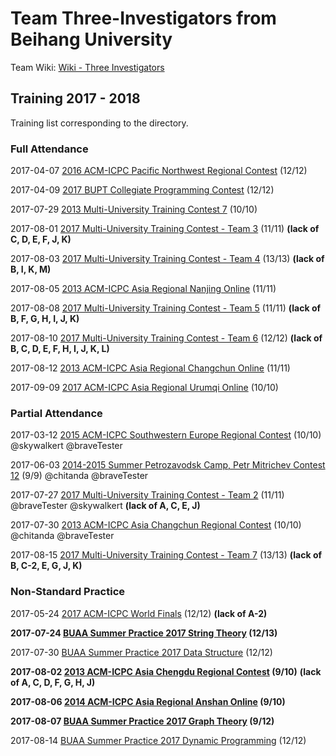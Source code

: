 # Team Three-Investigators from Beihang University

Team Wiki: [Wiki - Three Investigators](https://wiki-three-investigators.icpc-camp.org)

## Training 2017 - 2018

Training list corresponding to the directory.

### Full Attendance

2017-04-07 [2016 ACM-ICPC Pacific Northwest Regional Contest](https://wiki-three-investigators.icpc-camp.org/2016%20ACM-ICPC%20Pacific%20Northwest%20Regional%20Contest) (12/12)

2017-04-09 [2017 BUPT Collegiate Programming Contest](https://wiki-three-investigators.icpc-camp.org/2017%20BUPT%20Collegiate%20Programming%20Contest) (12/12)

2017-07-29 [2013 Multi-University Training Contest 7](https://wiki-three-investigators.icpc-camp.org/2013%20Multi-University%20Training%20Contest%207) (10/10)

2017-08-01 [2017 Multi-University Training Contest - Team 3](https://wiki-three-investigators.icpc-camp.org/2017%20Multi-University%20Training%20Contest%20-%20Team%203) (11/11) **(lack of C, D, E, F, J, K)**

2017-08-03 [2017 Multi-University Training Contest - Team 4](https://wiki-three-investigators.icpc-camp.org/2017%20Multi-University%20Training%20Contest%20-%20Team%204) (13/13) **(lack of B, I, K, M)**

2017-08-05 [2013 ACM-ICPC Asia Regional Nanjing Online](https://wiki-three-investigators.icpc-camp.org/2013%20ACM-ICPC%20Asia%20Regional%20Nanjing%20Online) (11/11)

2017-08-08 [2017 Multi-University Training Contest - Team 5](https://wiki-three-investigators.icpc-camp.org/2017%20Multi-University%20Training%20Contest%20-%20Team%205) (11/11) **(lack of B, F, G, H, I, J, K)**

2017-08-10 [2017 Multi-University Training Contest - Team 6](https://wiki-three-investigators.icpc-camp.org/2017%20Multi-University%20Training%20Contest%20-%20Team%206) (12/12) **(lack of B, C, D, E, F, H, I, J, K, L)**

2017-08-12 [2013 ACM-ICPC Asia Regional Changchun Online](https://wiki-three-investigators.icpc-camp.org/2013%20ACM-ICPC%20Asia%20Regional%20Changchun%20Online) (11/11)

2017-09-09 [2017 ACM-ICPC Asia Regional Urumqi Online](https://wiki-three-investigators.icpc-camp.org/2017%20ACM-ICPC%20Asia%20Regional%20Urumqi%20Online) (10/10)

### Partial Attendance

2017-03-12 [2015 ACM-ICPC Southwestern Europe Regional Contest](https://wiki-three-investigators.icpc-camp.org/2015%20ACM-ICPC%20Southwestern%20Europe%20Regional%20Contest) (10/10) @skywalkert @braveTester

2017-06-03 [2014-2015 Summer Petrozavodsk Camp, Petr Mitrichev Contest 12](https://wiki-three-investigators.icpc-camp.org/2014-2015%20Summer%20Petrozavodsk%20Camp,%20Petr%20Mitrichev%20Contest%2012) (9/9) @chitanda @braveTester

2017-07-27 [2017 Multi-University Training Contest - Team 2](https://wiki-three-investigators.icpc-camp.org/2017%20Multi-University%20Training%20Contest%20-%20Team%202) (11/11) @braveTester @skywalkert **(lack of A, C, E, J)**

2017-07-30 [2013 ACM-ICPC Asia Changchun Regional Contest](https://wiki-three-investigators.icpc-camp.org/2013%20ACM-ICPC%20Asia%20Changchun%20Regional%20Contest) (10/10) @chitanda @braveTester

2017-08-15 [2017 Multi-University Training Contest - Team 7](https://wiki-three-investigators.icpc-camp.org/2017%20Multi-University%20Training%20Contest%20-%20Team%207) (13/13) **(lack of B, C-2, E, G, J, K)**

### Non-Standard Practice

2017-05-24 [2017 ACM-ICPC World Finals](https://wiki-three-investigators.icpc-camp.org/2017%20ACM-ICPC%20World%20Finals) (12/12) **(lack of A-2)**

**2017-07-24 [BUAA Summer Practice 2017 String Theory](https://wiki-three-investigators.icpc-camp.org/BUAA%20Summer%20Practice%202017%20String%20Theory) (12/13)**

2017-07-30 [BUAA Summer Practice 2017 Data Structure](https://wiki-three-investigators.icpc-camp.org/BUAA%20Summer%20Practice%202017%20Data%20Structure) (12/12)

**2017-08-02 [2013 ACM-ICPC Asia Chengdu Regional Contest](https://wiki-three-investigators.icpc-camp.org/2013%20ACM-ICPC%20Asia%20Chengdu%20Regional%20Contest) (9/10)** **(lack of A, C, D, F, G, H, J)**

**2017-08-06 [2014 ACM-ICPC Asia Regional Anshan Online](https://wiki-three-investigators.icpc-camp.org/2014%20ACM-ICPC%20Asia%20Regional%20Anshan%20Online) (9/10)**

**2017-08-07 [BUAA Summer Practice 2017 Graph Theory](https://wiki-three-investigators.icpc-camp.org/BUAA%20Summer%20Practice%202017%20Graph%20Theory) (9/12)**

2017-08-14 [BUAA Summer Practice 2017 Dynamic Programming](https://wiki-three-investigators.icpc-camp.org/BUAA%20Summer%20Practice%202017%20Dynamic%20Programming) (12/12)
